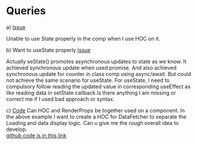 # Queries

a) [Issue](https://codesandbox.io/s/cool-hermann-hncn2)

Unable to use State properly in the comp when I use HOC on it.


b) Want to useState properly
[Issue](https://codesandbox.io/s/pensive-lumiere-lggyy)

Actually seState() promotes asynchronous updates to state as we know.
It achieved synchronous update when used promise. And also achieved synchronous update for counter in class comp using async/await.
But could not achieve the same scenario for useState. For useState, I need to compulsory follow reading the updated value in corresponding useEffect as like reading data in setState callback.Is there anything I am missing or correct me if I used bad approach or syntax. 


c) [Code](https://codesandbox.io/s/dazzling-bas-rwm88)
    Can HOC and RenderProps be together used on a component.
    In the above example I want to create a HOC for DataFetcher to separate the Loading and data display logic. Can u give me the rough overall idea to develop.    
    [github code is in this link](https://github.com/Tirunagari-Harika/react-api-data-display/tree/master/RenderProps)






